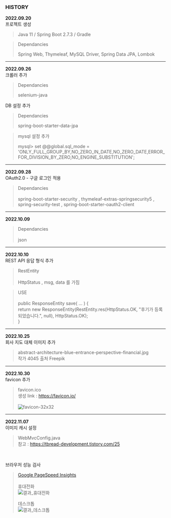 ### HISTORY

**2022.09.20** <br/>
프로젝트 생성

> Java 11 /
> Spring Boot 2.7.3 /
> Gradle

> Dependancies
> 
> Spring Web, Thymeleaf, MySQL Driver, Spring Data JPA, Lombok

---
**2022.09.26** <br/>
크롤러 추가
> Dependancies
> 
> selenium-java

DB 설정 추가
> Dependancies
>
> spring-boot-starter-data-jpa

> mysql 설정 추가
> 
> mysql> set @@global.sql_mode = 'ONLY_FULL_GROUP_BY,NO_ZERO_IN_DATE,NO_ZERO_DATE,ERROR_FOR_DIVISION_BY_ZERO,NO_ENGINE_SUBSTITUTION';

---
**2022.09.28** <br/>
OAuth2.0 - 구글 로그인 적용 <br/>
> Dependancies <br/> <br/>
> spring-boot-starter-security , 
> thymeleaf-extras-springsecurity5 , 
> spring-security-test , 
> spring-boot-starter-oauth2-client

---
**2022.10.09** <br/>
> Dependancies <br/> <br/>
> json 

---
**2022.10.10** <br/>
REST API 응답 형식 추가 <br/>
> RestEntity <br/> <br/>
> HttpStatus , msg, data 를 가짐

> USE <br/> <br/>
> public ResponseEntity save( ... ) { <br/>
> return new ResponseEntity(RestEntity.res(HttpStatus.OK, "후기가 등록되었습니다.", null), HttpStatus.OK); <br/>
> }

---
**2022.10.25** <br/>
회사 지도 대체 이미지 추가 <br/>
> abstract-architecture-blue-entrance-perspective-financial.jpg <br/> 
> 작가 4045 출처 Freepik

---
**2022.10.30** <br/>
favicon 추가 <br/>
> favicon.ico <br/>
> 생성 link : https://favicon.io/ <br/><br/>
> ![favicon-32x32](https://user-images.githubusercontent.com/80824750/198868678-89397e81-4605-43a4-a405-3e6dad8651e7.png)

---
**2022.11.07** <br/>
이미지 캐시 설정 <br/>
> WebMvcConfig.java <br/>
> 참고 : https://tbread-development.tistory.com/25
<br/>

브라우저 성능 검사 <br/>
> [Google PageSpeed Insights](https://pagespeed.web.dev/?hl=ko) <br/><br/>
> 휴대전화 <br/>
> ![결과_휴대전화](https://user-images.githubusercontent.com/80824750/200248603-b1c731e3-c160-4726-8f1a-f7b3c32558e0.png)
> 
> 데스크톱 <br/>
> ![결과_데스크톱](https://user-images.githubusercontent.com/80824750/200248864-58a19152-db78-4a4e-8ece-f27962281303.png)
